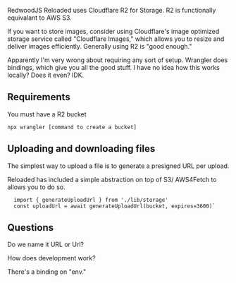 RedwoodJS Reloaded uses Cloudflare R2 for Storage. R2 is functionally equivalant to AWS S3.

If you want to store images, consider using Cloudflare's image optimized storage service called "Cloudflare Images," which allows
you to resize and deliver images efficiently. Generally using R2 is "good enough."


Apparently I'm very wrong about requiring any sort of setup. Wrangler does bindings, which give you all the good stuff. I have no idea how this works locally? Does it even? IDK.


## Requirements

You must have a R2 bucket
```terminal
npx wrangler [command to create a bucket]
```

## Uploading and downloading files

The simplest way to upload a file is to generate a presigned URL per upload.

Reloaded has included a simple abstraction on top of S3/ AWS4Fetch to allows you to do so.

```
  import { generateUploadUrl } from './lib/storage'
  const uploadUrl = await generateUploadUrl(bucket, expires=3600)`
```


## Questions

Do we name it URL or Url?

How does development work?

There's a binding on "env."


